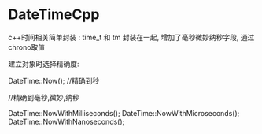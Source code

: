 # DateTimeCpp
c++时间相关简单封装 : time_t 和 tm 封装在一起, 增加了毫秒微妙纳秒字段, 通过chrono取值

建立对象时选择精确度:

DateTime::Now(); //精确到秒

//精确到毫秒,微妙,纳秒

DateTime::NowWithMilliseconds(); 
DateTime::NowWithMicroseconds();
DateTime::NowWithNanoseconds();
